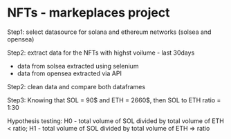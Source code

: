 # NFTs - markeplaces project

Step1:
select datasource for solana and ethereum networks (solsea and opensea)

Step2: 
extract data for the NFTs with highst voilume - last 30days

- data from solsea extracted using selenium
- data from opensea extracted via API

Step2: 
clean data and compare both dataframes

Step3:
Knowing that SOL = 90$ and ETH = 2660$, then SOL to ETH ratio =  1:30

Hypothesis testing:
  H0 - total volume of SOL divided by total volume of ETH < ratio; 
  H1 - total volume of SOL divided by total volume of ETH => ratio
